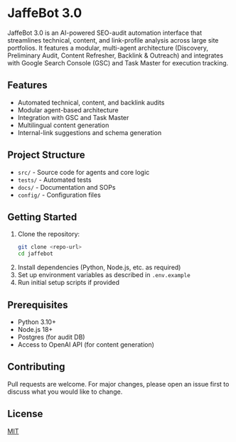 # JaffeBot 3.0

JaffeBot 3.0 is an AI-powered SEO-audit automation interface that streamlines technical, content, and link-profile analysis across large site portfolios. It features a modular, multi-agent architecture (Discovery, Preliminary Audit, Content Refresher, Backlink & Outreach) and integrates with Google Search Console (GSC) and Task Master for execution tracking.

## Features
- Automated technical, content, and backlink audits
- Modular agent-based architecture
- Integration with GSC and Task Master
- Multilingual content generation
- Internal-link suggestions and schema generation

## Project Structure
- `src/` - Source code for agents and core logic
- `tests/` - Automated tests
- `docs/` - Documentation and SOPs
- `config/` - Configuration files

## Getting Started
1. Clone the repository:
   ```sh
   git clone <repo-url>
   cd jaffebot
   ```
2. Install dependencies (Python, Node.js, etc. as required)
3. Set up environment variables as described in `.env.example`
4. Run initial setup scripts if provided

## Prerequisites
- Python 3.10+
- Node.js 18+
- Postgres (for audit DB)
- Access to OpenAI API (for content generation)

## Contributing
Pull requests are welcome. For major changes, please open an issue first to discuss what you would like to change.

## License
[MIT](LICENSE) 
